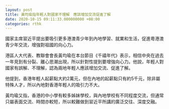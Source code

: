 ```yaml
---
layout: post
title: 黃均瑜指年輕人對國家不理解　應該增加交流促進了解
date: 2020-10-15 09:11:33.000000000 +08:00
categories: rthk
---
```


國家主席習近平提出要吸引更多港澳青少年到內地學習、就業和生活，促進粵港澳青少年交流，增強對祖國的向心力。

港區人大代表、教聯會會長黃均瑜在本台節目《千禧年代》表示，相信中央在過去一年見到有分裂、離心思潮出現，所以針對性提到要增強向心力。他說，年輕人對國家有誤解、不理解，認為兩地年輕人應該增加交流、促進了解。

他提到，香港年輕人起薪點大約2萬元，但在內地的起薪點只有約5千元，除非屬特殊人才，所以內地對香港年輕人的吸引力不大。

黃均瑜又指，香港的中小學有較多姊妹學校，與內地學校有不同程度交流，但通常只屬表面交流、時間亦較短，所以較難做到習近平所講的廣泛交往、深度交融。
